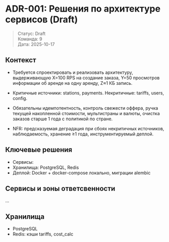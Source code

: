 # ADR-001: Решения по архитектуре сервисов (Draft)

> Статус: Draft \
> Команда: 9 \
> Дата: 2025-10-17

## Контекст

- Требуется спроектировать и реализовать архитектуру, выдерживающую X=100 RPS на создание заказа, Y=50 просмотров информации об аренде на одну аренду, Z≈1 КБ запись.

- Критичные источники: stations, payments. Некритичные: tariffs, users, config.

- Обязательны идемпотентность, контроль свежести оффера, ручка текущей накопленной стоимости, мультистраны и валюты, очистка заказов старше 1 года с политикой по стране.

- NFR: предсказуемая деградация при сбоях некритичных источников, наблюдаемость, хранение ≥1 года, инструментируемый деплой.

## Ключевые решения

- Сервисы: 
- Хранилища: PostgreSQL, Redis
- Деплой: Docker + docker-compose локально, миграции alembic

## Сервисы и зоны ответсвенности
...

## Хранилища

- PostgreSQL
- Redis: кэши tariffs, cost_calc
